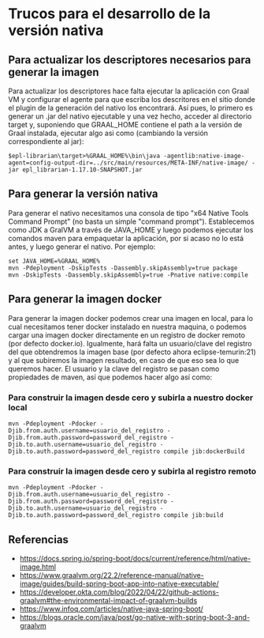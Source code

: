 # Trucos para el desarrollo de la versión nativa

## Para actualizar los descriptores necesarios para generar la imagen
Para actualizar los descriptores hace falta ejecutar la aplicación con Graal VM y configurar el agente para que escriba los descritores en el sitio donde el plugin de la generación del nativo los encontrará.
Así pues, lo primero es generar un .jar del nativo ejecutable y una vez hecho, acceder al directorio target y, suponiendo que GRAAL_HOME contiene el path a la versión de Graal instalada, ejecutar algo asi como (cambiando la versión correspondiente al jar):

`$epl-librarian\target>%GRAAL_HOME%\bin\java -agentlib:native-image-agent=config-output-dir=../src/main/resources/META-INF/native-image/ -jar epl_librarian-1.17.10-SNAPSHOT.jar`


## Para generar la versión nativa
Para generar el nativo necesitamos una consola de tipo "x64 Native Tools Command Prompt" (no basta un simple "command prompt"). Establecemos como JDK a GralVM a través de JAVA_HOME y luego podemos ejecutar los comandos maven para empaquetar la aplicación, por si acaso no lo está antes, y luego generar el nativo. Por ejemplo:

```
set JAVA_HOME=%GRAAL_HOME%
mvn -Pdeployment -DskipTests -Dassembly.skipAssembly=true package
mvn -DskipTests -Dassembly.skipAssembly=true -Pnative native:compile
```

## Para generar la imagen docker
Para generar la imagen docker podemos crear una imagen en local, para lo cual necesitamos tener docker instalado en nuestra maquina, o podemos cargar una imagen docker directamente en un registro de docker remoto (por defecto docker.io). Igualmente, hará falta un usuario/clave del registro del que obtendremos la imagen base (por defecto ahora eclipse-temurin:21) y al que subiremos la imagen resultado, en caso de que eso sea lo que queremos hacer. El usuario y la clave del registro se pasan como propiedades de maven, así que podemos hacer algo así como:

### Para construir la imagen desde cero y subirla a nuestro docker local
```
mvn -Pdeployment -Pdocker -Djib.from.auth.username=usuario_del_registro -Djib.from.auth.password=password_del_registro -Djib.to.auth.username=usuario_del_registro -Djib.to.auth.password=password_del_registro compile jib:dockerBuild
```

### Para construir la imagen desde cero y subirla al registro remoto
```
mvn -Pdeployment -Pdocker -Djib.from.auth.username=usuario_del_registro -Djib.from.auth.password=password_del_registro -Djib.to.auth.username=usuario_del_registro -Djib.to.auth.password=password_del_registro compile jib:build
```

## Referencias

* https://docs.spring.io/spring-boot/docs/current/reference/html/native-image.html
* https://www.graalvm.org/22.2/reference-manual/native-image/guides/build-spring-boot-app-into-native-executable/
* https://developer.okta.com/blog/2022/04/22/github-actions-graalvm#the-environmental-impact-of-graalvm-builds
* https://www.infoq.com/articles/native-java-spring-boot/
* https://blogs.oracle.com/java/post/go-native-with-spring-boot-3-and-graalvm
